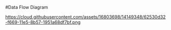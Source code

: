 #Data Flow Diagram 


https://cloud.githubusercontent.com/assets/16803698/14149348/62530d32-f669-11e5-8b57-1951a68df7bf.png


